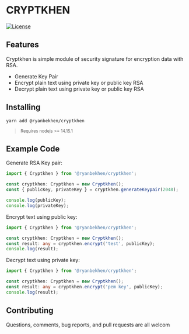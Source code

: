 # CRYPTKHEN

[![License](https://img.shields.io/badge/License-Apache%202.0-blue.svg)](https://opensource.org/licenses/Apache-2.0)

## Features

Cryptkhen is simple module of security signature for encryption data with RSA.

* Generate Key Pair
* Encrypt plain text using private key or public key RSA
* Decrypt plain text using private key or public key RSA

## Installing

```shell script
yarn add @ryanbekhen/cryptkhen
```

><sub>Requires nodejs >= 14.15.1</sub>

## Example Code

Generate RSA Key pair:

```typescript
import { Cryptkhen } from '@ryanbekhen/cryptkhen';

const cryptkhen: Cryptkhen = new Cryptkhen();
const { publicKey, privateKey } = cryptkhen.generateKeypair(2048);

console.log(publicKey);
console.log(privateKey);
```

Encrypt text using public key:

```typescript
import { Cryptkhen } from '@ryanbekhen/cryptkhen';

const cryptkhen: Cryptkhen = new Cryptkhen();
const result: any = cryptkhen.encrypt('test', publicKey);
console.log(result);
```

Decrypt text using private key:

```typescript
import { Cryptkhen } from '@ryanbekhen/cryptkhen';

const cryptkhen: Cryptkhen = new Cryptkhen();
const result: any = cryptkhen.encrypt('pem key', publicKey);
console.log(result);
```

## Contributing

Questions, comments, bug reports, and pull requests are all welcom
